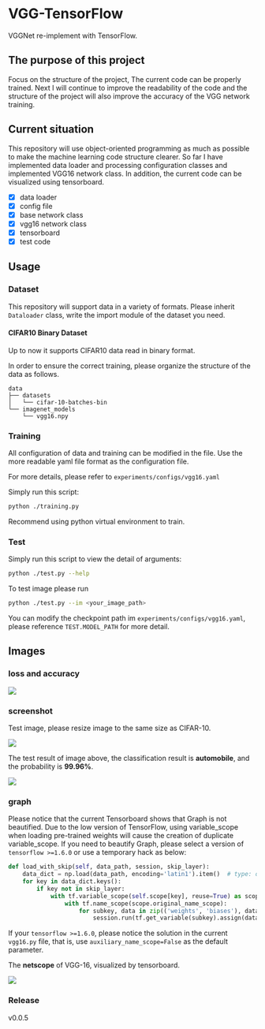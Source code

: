 # VGG-TensorFlow
VGGNet re-implement with TensorFlow.

## The purpose of this project
Focus on the structure of the project, The current code can be properly trained. Next I will continue to improve the readability of the code and the structure of the project will also improve the accuracy of the VGG network training.

## Current situation
This repository will use object-oriented programming as much as possible to make the machine learning code structure clearer. So far I have implemented data loader and processing configuration classes and implemented VGG16 network class. In addition, the current code can be visualized using tensorboard.

- [x] data loader
- [x] config file
- [x] base network class
- [x] vgg16 network class
- [x] tensorboard
- [x] test code

## Usage

### Dataset
This repository will support data in a variety of formats. Please inherit `Dataloader` class, write the import module of the dataset you need.

#### CIFAR10 Binary Dataset 
Up to now it supports CIFAR10 data read in binary format.

In order to ensure the correct training, please organize the structure of the data as follows.
```
data
├── datasets
│   └── cifar-10-batches-bin
└── imagenet_models
    └── vgg16.npy
```

### Training
All configuration of data and training can be modified in the file. Use the more readable yaml file format as the configuration file.

For more details, please refer to `experiments/configs/vgg16.yaml`

Simply run this script:
```bash
python ./training.py
```
Recommend using python virtual environment to train.

### Test
Simply run this script to view the detail of arguments:
```bash
python ./test.py --help
```
To test image please run
```bash
python ./test.py --im <your_image_path>
```
You can modify the checkpoint path im `experiments/configs/vgg16.yaml`, please reference `TEST.MODEL_PATH` for more detail.



## Images
### loss and accuracy
![](http://ww1.sinaimg.cn/large/006rfyOZly1fp6oeuq2pvj31460fagoa.jpg)

### screenshot
Test image, please resize image to the same size as CIFAR-10.

![](http://ww1.sinaimg.cn/large/006rfyOZgy1fqlp2ngio7j300w00w0sh.jpg)

The test result of image above, the classification result is **automobile**, and the probability is **99.96%**.

![](http://ww1.sinaimg.cn/large/006rfyOZgy1fqlp1f2dhyj30oa056js6.jpg)

### graph
Please notice that the current Tensorboard shows that Graph is not beautified. Due to the low version of TensorFlow, using variable_scope when loading pre-trained weights will cause the creation of duplicate variable_scope. If you need to beautify Graph, please select a version of `tensorflow >=1.6.0` or use a temporary hack as below:
```python
def load_with_skip(self, data_path, session, skip_layer):
    data_dict = np.load(data_path, encoding='latin1').item()  # type: dict
    for key in data_dict.keys():
        if key not in skip_layer:
            with tf.variable_scope(self.scope[key], reuse=True) as scope:
                with tf.name_scope(scope.original_name_scope):
                    for subkey, data in zip(('weights', 'biases'), data_dict[key]):
                        session.run(tf.get_variable(subkey).assign(data))
```

If your `tensorflow >=1.6.0`, please notice the solution in the current `vgg16.py` file, that is, use `auxiliary_name_scope=False` as the default parameter.

The **netscope** of VGG-16, visualized by tensorboard.

![](http://ww1.sinaimg.cn/mw690/006rfyOZgy1fp94ieqek2j308q0v8wgc.jpg)


<!-- |   origin   | beautified |
| :--------: | :--------: |
|![](http://ww1.sinaimg.cn/mw690/006rfyOZgy1fp951ac8vxj30pq0wq0w4.jpg)|![](http://ww1.sinaimg.cn/mw690/006rfyOZgy1fp94ieqek2j308q0v8wgc.jpg)| -->


### Release
v0.0.5

